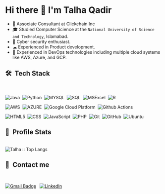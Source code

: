 # Hi there 👋 I'm Talha Qadir
- 🤔    Associate Consultant at Clickchain Inc
- 🎓    Studied Computer Science at the `National University of Science and Technology`, Islamabad.
- 🔭    Cyber security enthusiast.
- ☁     Experienced in Product development.
- 🌱    Experienced in DevOps technologies including multiple cloud systems like AWS, Azure, and GCP. 
## 🛠 &nbsp;Tech Stack
<br>

![Java](https://img.shields.io/badge/Java-f89820)&nbsp;
![Python](https://img.shields.io/badge/Python-14354C?style=logo=python&logoColor=white)&nbsp;
![MYSQL](https://img.shields.io/badge/MySQL-00000F)&nbsp;
![SQL](https://img.shields.io/badge/-Docker-46a2f1?style=flat-square&logo=docker&logoColor=white)&nbsp;
![MSExcel](https://img.shields.io/badge/Microsoft_Excel-217346)&nbsp;
![R](https://img.shields.io/badge/R-276DC3)&nbsp;


![AWS](https://img.shields.io/badge/AWS-FF9900?logo=amazonaws)&nbsp;
![AZURE](https://img.shields.io/badge/AZURE-008AD7?logo=microsoftazure)&nbsp;
![Google Cloud Platform](https://img.shields.io/badge/-Google_Cloud_Platform-1a73e8?style=flat-square&logo=google-cloud&logoColor=white")&nbsp;
![Github Actions](https://img.shields.io/badge/-Github_Actions-2088FF?style=flat-square&logo=github-actions&logoColor=white)


![HTML5](https://img.shields.io/badge/HTML5-E34F26?)&nbsp;
![CSS](https://img.shields.io/badge/CSS-239120)&nbsp;
![JavaScript](https://img.shields.io/badge/JavaScript-323330)&nbsp;
![PHP](https://img.shields.io/badge/PHP-777BB4)&nbsp;
![Git](https://img.shields.io/badge/Git-F05032)&nbsp;
![GitHub](https://img.shields.io/badge/GitHub-100000)&nbsp;
![Ubuntu](https://img.shields.io/badge/Ubuntu-E95420)&nbsp;

## 🔰 &nbsp;Profile Stats
<br>
<img src="https://github-readme-stats.vercel.app/api/top-langs/?username=mtalhaqadir779&langs_count=8&theme=tokyonight&layout=compact" alt="Talha :: Top Langs" />

## 🔰 &nbsp;Contact me
<br>

[![Gmail Badge](https://img.shields.io/badge/gmail-c14438?&style=for-the-badge&logo=Gmail&logoColor=white&link=mailto:m.talha.qadir779@gmail.com)](mailto:m.talha.qadir779@gmail.com) &nbsp;
[![LinkedIn](https://img.shields.io/badge/Linkedin-%230077B5.svg?&style=for-the-badge&logo=linkedin&logoColor=white)](https://www.linkedin.com/in/talha-qadir-627b5816b)
